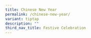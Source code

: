 ```yaml
---
title: Chinese New Year
permalink: /chinese-new-year/
variant: tiptap
description: ""
third_nav_title: Festive Celebration
---
```


